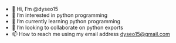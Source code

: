 - 👋 Hi, I’m @dyseo15
- 👀 I’m interested in python programming
- 🌱 I’m currently learning python programming
- 💞️ I’m looking to collaborate on python exports
- 📫 How to reach me using my email address  dyseo15@gmail.com

<!---
dyseo15/dyseo15 is a ✨ special ✨ repository because its `README.md` (this file) appears on your GitHub profile.
You can click the Preview link to take a look at your changes.
--->

